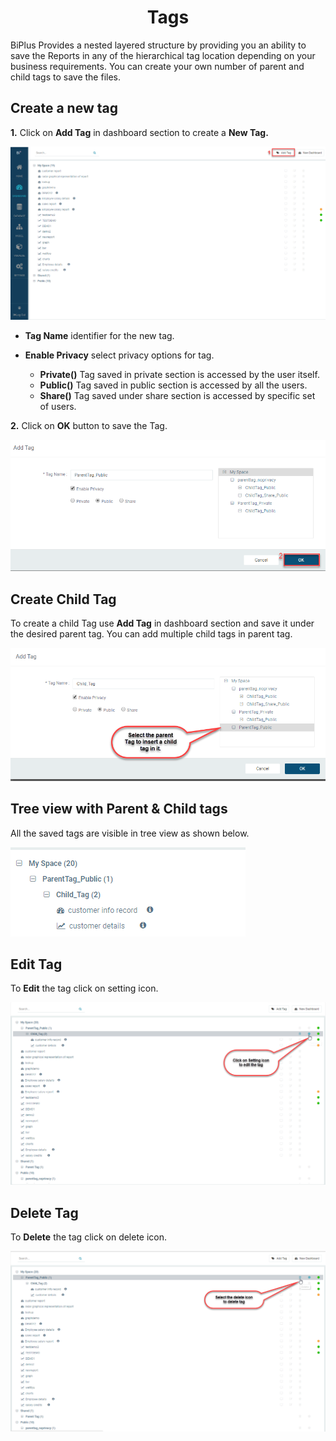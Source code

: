 <center><h1>Tags</h1></center>

BiPlus Provides a nested layered structure by providing you an ability to save the Reports in any of the hierarchical tag location depending on your business requirements. You can create your own number of parent and child tags to save the files.

## Create a new tag

**1.** Click on **Add Tag** in dashboard section to create a **New Tag.**

![enter image description here](https://raw.githubusercontent.com/sv18042016/fp1/457c21c373c4db9d2f1ae47344146723ffe79d2d/images/add_tag.png)

- **Tag Name**  identifier for the new tag.

- **Enable Privacy** select privacy options for tag.

  -  **Private()** Tag saved in private section is accessed by the user itself.
  -  **Public()**  Tag saved in public section is accessed by all the users. 
  -  **Share()** Tag saved under share section is accessed by specific set of users.
  
**2.** Click on **OK** button to save the Tag.

![enter image description here](https://raw.githubusercontent.com/sv18042016/fp1/457c21c373c4db9d2f1ae47344146723ffe79d2d/images/tag_2.png)


## Create Child Tag 

To create a child Tag use **Add Tag** in dashboard section and save it under the desired parent tag. You can add multiple child tags in parent tag.

![enter image description here](https://raw.githubusercontent.com/sv18042016/fp1/c1b8fc9522826986d90afc6df61df3f988227475/images/child_tag.png)


## Tree view with Parent & Child tags

All the saved tags are visible in tree view as shown below.

![enter image description here](https://raw.githubusercontent.com/sv18042016/fp1/191f8906591a719bb70c33b807cb4c3dabf4ed4e/images/tree_view.png)

## Edit Tag

To **Edit** the tag click on setting icon.

![enter image description here](https://raw.githubusercontent.com/sv18042016/fp1/e571af6fdf36fb0e58a5248a84669f5f73f5703f/images/edit_tag.png)

## Delete Tag

To **Delete** the tag click on delete icon.

![enter image description here](https://raw.githubusercontent.com/sv18042016/fp1/e571af6fdf36fb0e58a5248a84669f5f73f5703f/images/delete_tag.png)

<!--stackedit_data:
eyJoaXN0b3J5IjpbMTM1Mzg5NTgxNCwxNTE1NTgyMzc0LC0xMj
EwNDAwMDMyLDE3NjEzNDQyNDQsLTgxNjY4NzY5LDExNTU2Mjk0
MzMsOTkyMzAzNjEzXX0=
-->
